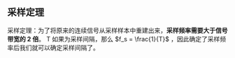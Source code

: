 ## 采样定理
采样定理：为了将原来的连续信号从采样样本中重建出来，**采样频率需要大于信号带宽的 2 倍**。
T 如果为采样间隔，那么 $f_s = \frac{1}{T}$ ，因此确定了采样频率后我们就可以确定采样间隔了。

